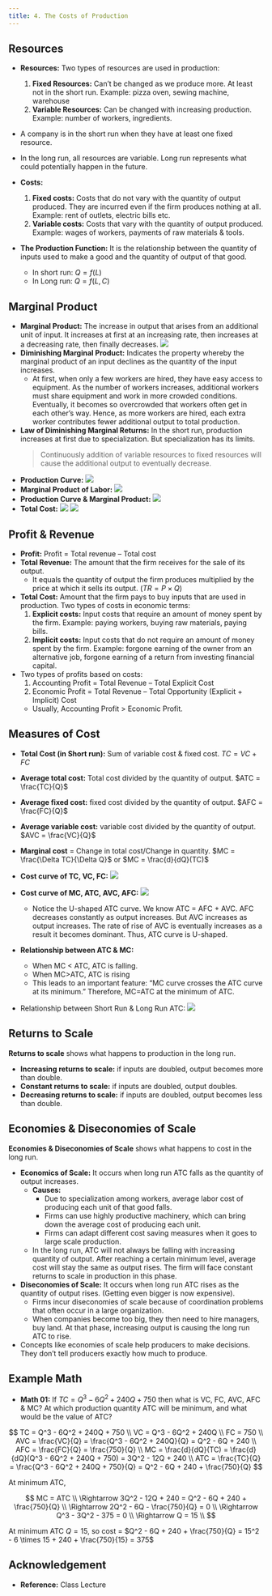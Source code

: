 ```yaml
---
title: 4. The Costs of Production
---
```


## Resources

- **Resources:** Two types of resources are used in production:
  1.  **Fixed Resources:** Can’t be changed as we produce more. At least not in the short run. Example: pizza oven, sewing machine, warehouse
  2.  **Variable Resources:** Can be changed with increasing production. Example: number of workers, ingredients.
- A company is in the short run when they have at least
  one fixed resource.
- In the long run, all resources are variable. Long run
  represents what could potentially happen in the future.
- **Costs:**
  1. **Fixed costs:** Costs that do not vary with the quantity of output produced. They are incurred even if the firm produces nothing at all. Example: rent of outlets, electric bills etc.
  2. **Variable costs:** Costs that vary with the quantity of output produced. Example: wages of workers, payments of raw materials & tools.
- **The Production Function:** It is the relationship between the quantity of inputs used to make a good and the quantity of output of that good.

  - In short run: $Q = f(L)$
  - In Long run: $Q = f(L, C)$

## Marginal Product

- **Marginal Product:** The increase in output that arises from an additional unit of input. It increases at first at an increasing rate, then increases at a decreasing rate, then finally decreases.
  ![](./img/marginal-product-chart-example.png)
- **Diminishing Marginal Product:** Indicates the property whereby the marginal product of an input declines as the quantity of the input increases.
  - At first, when only a few workers are hired, they have easy access to equipment. As the number of workers increases, additional workers must share equipment and work in more crowded conditions. Eventually, it becomes so overcrowded that workers often get in each other’s way. Hence, as more workers are hired, each extra worker contributes fewer additional output to total production.
- **Law of Diminishing Marginal Returns:** In the short run, production increases at first due to specialization. But specialization has its limits.
  > Continuously addition of variable resources to fixed resources will cause the additional output to eventually decrease.
- **Production Curve:**
  ![](./img/production-curve.png)
- **Marginal Product of Labor:**
  ![](./img/marginal-product-of-labor.png)
- **Production Curve & Marginal Product:**
  ![](./img/production-curve-margin-product.png)
- **Total Cost:**
  ![](./img/total-cost-example.png)
  ![](./img/total-cost-curve.png)

## Profit & Revenue

- **Profit:** Profit = Total revenue – Total cost
- **Total Revenue:** The amount that the firm receives for the sale of its output.
  - It equals the quantity of output the firm produces multiplied by the price at which it sells its output. ($TR= P \times Q$)
- **Total Cost:** Amount that the firm pays to buy inputs that are used in production. Two types of costs in economic terms:
  1. **Explicit costs:** Input costs that require an amount of money spent by the firm. Example: paying workers, buying raw materials, paying bills.
  2. **Implicit costs:** Input costs that do not require an amount of money spent by the firm. Example: forgone earning of the owner from an alternative job, forgone earning of a return from investing financial capital.
- Two types of profits based on costs:
  1. Accounting Profit = Total Revenue – Total Explicit Cost
  2. Economic Profit = Total Revenue – Total Opportunity
     (Explicit + Implicit) Cost
  - Usually, Accounting Profit > Economic Profit.

## Measures of Cost

- **Total Cost (in Short run):** Sum of variable cost & fixed cost. $TC =VC+FC$
- **Average total cost:** Total cost divided by the quantity of output. $ATC = \frac{TC}{Q}$
- **Average fixed cost:** fixed cost divided by the quantity of output. $AFC = \frac{FC}{Q}$
- **Average variable cost:** variable cost divided by the quantity of output. $AVC = \frac{VC}{Q}$
- **Marginal cost** = Change in total cost/Change in quantity. $MC = \frac{\Delta TC}{\Delta Q}$ or $MC = \frac{d}{dQ}(TC)$
- **Cost curve of TC, VC, FC:**
  ![](./img/cost-curve-tc-vc-fc.png)
- **Cost curve of MC, ATC, AVC, AFC:**
  ![](./img/cost-curve-mc-atc-avc-afc.png)
  - Notice the U-shaped ATC curve. We know ATC = AFC + AVC. AFC decreases constantly as output increases. But AVC increases as output increases. The rate of rise of AVC is eventually increases as a result it becomes dominant. Thus, ATC curve is U-shaped.
- **Relationship between ATC & MC:**

  - When MC < ATC, ATC is falling.
  - When MC>ATC, ATC is rising
  - This leads to an important feature: “MC curve crosses the ATC curve at its minimum.” Therefore, MC=ATC at the minimum of ATC.

- Relationship between Short Run & Long Run ATC:
  ![](./img/relationship-between-short-run-long-run-atc.png)

## Returns to Scale

**Returns to scale** shows what happens to production in the long run.

- **Increasing returns to scale:** if inputs are doubled, output
  becomes more than double.
- **Constant returns to scale:** if inputs are doubled, output
  doubles.
- **Decreasing returns to scale:** if inputs are doubled, output
  becomes less than double.

## Economies & Diseconomies of Scale

**Economies & Diseconomies of Scale** shows what happens to cost in the long run.

- **Economics of Scale:** It occurs when long run ATC falls as the quantity of output increases.
  - **Causes:**
    - Due to specialization among workers, average labor
      cost of producing each unit of that good falls.
    - Firms can use highly productive machinery, which can
      bring down the average cost of producing each unit.
    - Firms can adapt different cost saving measures when it
      goes to large scale production.
  - In the long run, ATC will not always be falling with increasing quantity of output. After reaching a certain minimum level, average cost will stay the same as output rises. The firm will face constant returns to scale in production in this phase.
- **Diseconomies of Scale:** It occurs when long run ATC rises as the quantity of output rises. (Getting even bigger is now expensive).
  - Firms incur diseconomies of scale because of
    coordination problems that often occur in a large
    organization.
  - When companies become too big, they then need to
    hire managers, buy land. At that phase, increasing
    output is causing the long run ATC to rise.
- Concepts like economies of scale help producers to make decisions. They don’t tell producers exactly how much to produce.

## Example Math

- **Math 01:** If $TC = Q^3 - 6Q^2 + 240Q + 750$ then what is VC, FC, AVC, AFC & MC? At which production quantity ATC will be minimum, and what would be the value of ATC?

$$
TC = Q^3 - 6Q^2 + 240Q + 750 \\
VC = Q^3 - 6Q^2 + 240Q \\
FC = 750 \\
AVC = \frac{VC}{Q} = \frac{Q^3 - 6Q^2 + 240Q}{Q} = Q^2 - 6Q + 240 \\
AFC = \frac{FC}{Q} = \frac{750}{Q} \\
MC = \frac{d}{dQ}(TC) = \frac{d}{dQ}(Q^3 - 6Q^2 + 240Q + 750) = 3Q^2 - 12Q + 240 \\
ATC = \frac{TC}{Q} = \frac{Q^3 - 6Q^2 + 240Q + 750}{Q} = Q^2 - 6Q + 240 + \frac{750}{Q}
$$

At minimum ATC,

$$
MC = ATC \\
\Rightarrow 3Q^2 - 12Q + 240 = Q^2 - 6Q + 240 + \frac{750}{Q} \\
\Rightarrow 2Q^2 - 6Q - \frac{750}{Q} = 0 \\
\Rightarrow Q^3 - 3Q^2 - 375 = 0 \\
\Rightarrow Q = 15 \\
$$

At minimum ATC $Q = 15$, so cost = $Q^2 - 6Q + 240 + \frac{750}{Q} = 15^2 - 6 \times 15 + 240 + \frac{750}{15} = 375$

$$
$$

## Acknowledgement

- **Reference:** Class Lecture
